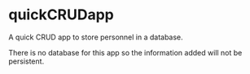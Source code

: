 # quickCRUDapp
A quick CRUD app to store personnel in a database.

There is no database for this app so the information added will not be persistent.
